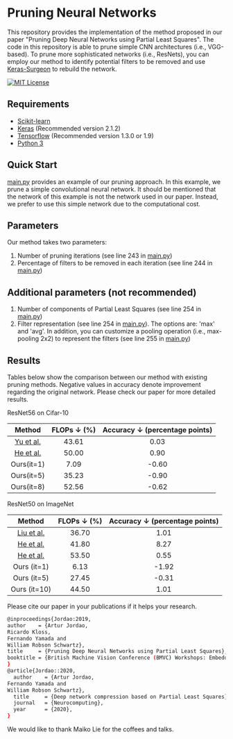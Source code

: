 # Pruning Neural Networks
This repository provides the implementation of the method proposed in our paper "Pruning Deep Neural Networks using Partial Least Squares". The code in this repository is able to prune simple CNN architectures (i.e., VGG-based). To prune more sophisticated networks (i.e., ResNets), you can employ our method to identify potential filters to be removed and use [Keras-Surgeon](https://github.com/BenWhetton/keras-surgeon) to rebuild the network.

[![MIT License](https://img.shields.io/badge/license-MIT-blue.svg)](LICENSE)

## Requirements
- [Scikit-learn](http://scikit-learn.org/stable/)
- [Keras](https://github.com/fchollet/keras) (Recommended version 2.1.2)
- [Tensorflow](https://www.tensorflow.org/) (Recommended version 1.3.0 or 1.9)
- [Python 3](https://www.python.org/)

## Quick Start
[main.py](main.py) provides an example of our pruning approach. In this example, we prune a simple convolutional neural network. It should be mentioned that the network of this example is not the network used in our paper. Instead, we prefer to use this simple network due to the computational cost.

## Parameters
Our method takes two parameters:
1. Number of pruning iterations (see line 243 in [main.py](main.py))
2. Percentage of filters to be removed in each iteration (see line 244 in [main.py](main.py))
## Additional parameters (not recommended)
1. Number of components of Partial Least Squares (see line 254 in [main.py](main.py))
2. Filter representation (see line 254 in [main.py](main.py)). The options are: 'max' and 'avg'. In addition, you can customize a pooling operation (i.e., max-pooling 2x2) to represent the filters (see line 255 in [main.py](main.py))

## Results
Tables below show the comparison between our method with existing pruning methods. Negative values in accuracy denote improvement regarding the original network. Please check our paper for more detailed results.

ResNet56 on Cifar-10

|     Method     | FLOPs ↓ (%) | Accuracy ↓ (percentage points) |
|:--------------:|:-----:|:----------------:|
| [Yu et al.](http://openaccess.thecvf.com/content_cvpr_2018/CameraReady/0601.pdf) |   43.61 |       0.03       |
| [He et al.](http://openaccess.thecvf.com/content_ECCV_2018/papers/Yihui_He_AMC_Automated_Model_ECCV_2018_paper.pdf) | 50.00 |  0.90       |
|   Ours(it=1)   |   7.09 | -0.60 |
|   Ours(it=5)   |  35.23 | -0.90 |
|   Ours(it=8)   |  52.56 |-0.62|

ResNet50 on ImageNet

|    Method   | FLOPs ↓ (%) | Accuracy ↓ (percentage points) |
|:-----------:|:-----:|:----------------:|
|  [Liu et al.](https://openreview.net/pdf?id=rJlnB3C5Ym)  |  36.70 |       1.01      |
|  [He et al.](https://arxiv.org/pdf/1808.06866.pdf)  |  41.80 |       8.27       |
|  [He et al.](http://openaccess.thecvf.com/content_CVPR_2019/papers/He_Filter_Pruning_via_Geometric_Median_for_Deep_Convolutional_Neural_Networks_CVPR_2019_paper.pdf)   | 53.50 |        0.55       |
| Ours (it=1) | 6.13 |       -1.92      |
| Ours (it=5) | 27.45 |       -0.31      |
| Ours (it=10) | 44.50 |        1.01       |

Please cite our paper in your publications if it helps your research.
```bash
@inproceedings{Jordao:2019,
author    = {Artur Jordao,
Ricardo Kloss,
Fernando Yamada and
William Robson Schwartz},
title     = {Pruning Deep Neural Networks using Partial Least Squares},
booktitle = {British Machine Vision Conference (BMVC) Workshops: Embedded AI for Real-Time Machine Vision},
}
@article{Jordao::2020,
  author    = {Artur Jordao,
Fernando Yamada and
William Robson Schwartz},
  title     = {Deep network compression based on Partial Least Squares},
  journal   = {Neurocomputing},
  year      = {2020},
}
```
We would like to thank Maiko Lie for the coffees and talks.
